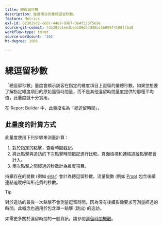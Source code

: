 ```yaml
---
title: 總逗留秒數
description: 維度項目的彙總逗留秒數。
feature: Metrics
exl-id: 02302982-ce8c-44e9-9967-0a4f226f5e9e
source-git-commit: 7d5383e1ee3bee189d3dd48bc6b899f4108f7ba8
workflow-type: tm+mt
source-wordcount: '201'
ht-degree: 100%

---
```


# 總逗留秒數

「總逗留秒數」量度會顯示訪客在指定的維度項目上逗留的彙總秒數。如果您想要了解指定維度項目的原始逗留時間量，而不是其他逗留時間量度提供的那種平均值，此量度就十分實用。

在 Report Builder 中，此量度名為「總逗留時間」。

## 此量度的計算方式

此量度使用下列步驟來測量計算：

1. 對於指定的點擊，查看時間戳記。
2. 將此點擊與造訪的下次點擊時間戳記進行比較。頁面檢視和連結追蹤點擊都會計入。
3. 兩次點擊之間經過的秒數計為維度項目。

持續存在的變數 (例如 [eVar](../dimensions/evar.md)) 會計為總逗留秒數。流量變數 (例如 [Prop](../dimensions/prop.md)) 包含後續連結追蹤呼叫所花費的秒數。

>[!TIP]
>
>對於造訪的最後一次點擊不會測量逗留時間，因為沒有後續影像要求可測量經過的時間。此概念也適用於包含單一點擊 (跳出) 的造訪。

如需更多關於逗留時間的一般資訊，請參閱[逗留時間概觀](time-spent.md)。
